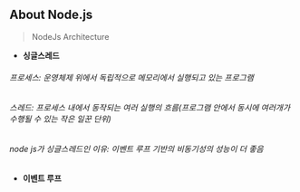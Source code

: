 ## About Node.js
> NodeJs Architecture
+ **싱글스레드**    
###### 프로세스: 운영체제 위에서 독립적으로 메모리에서 실행되고 있는 프로그램
###### 스레드: 프로세스 내에서 동작되는 여러 실행의 흐름(프로그램 안에서 동시에 여러개가 수행될 수 있는 작은 일꾼 단위)
###### node js가 싱글스레드인 이유: 이벤트 루프 기반의 비동기성의 성능이 더 좋음   
+ **이벤트 루프**   
######   


